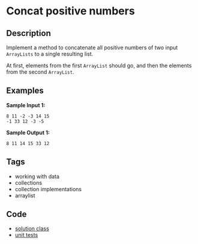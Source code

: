 # Concat positive numbers

## Description
Implement a method to concatenate all positive numbers of two input `ArrayLists` to a single resulting list.

At first, elements from the first `ArrayList` should go, and then the elements from the second `ArrayList`.

## Examples
**Sample Input 1:**
```console
8 11 -2 -3 14 15
-1 33 12 -3 -5
```

**Sample Output 1:**
```console
8 11 14 15 33 12
```

## Tags
- working with data
- collections
- collection implementations
- arraylist

## Code
- [solution class](./src/main/java/ConcatPositiveNumbersProblem.java)
- [unit tests](./src/test/java/SomeParamTest.java)